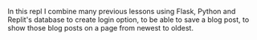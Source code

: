 In this repl I combine many previous lessons using Flask, Python and Replit's database to create login option, to be able to save a blog post, to show those blog posts on a page from newest to oldest.
